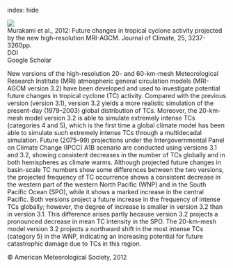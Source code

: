 index: hide

<div class="Citation">
    <div class="Citation-thumb CitationThumb-linked"  data-href="https://doi.org/10.1175/jcli-d-11-00415.1">
      <img src="https://static.claimspace.cloud/climate-study-static/refs/thumbs/14/Murakami_et_al_2012-thumb.png" />
    </div>

  <div class="Citation-body">
    <div class="Citation-text">Murakami et al., 2012: Future changes in tropical cyclone activity projected by the new high-resolution MRI-AGCM. <span class="Article-journal">Journal of Climate, </span><span class="Article-volume">25, </span>3237-3260pp.</div>
    <div class="Citation-links">
      <div class="CitationLink" data-href="https://doi.org/10.1175/jcli-d-11-00415.1">
        <div class="CitationLink-icon CitationLink-Doi"></div>
        <div class="CitationLink-text">DOI</div>
      </div>
      <div class="CitationLink" data-href="https://scholar.google.com/scholar?q=10.1175/jcli-d-11-00415.1">
        <div class="CitationLink-icon CitationLink-Scholar"></div>
        <div class="CitationLink-text">Google Scholar</div>
      </div>
    </div>
  </div>
</div>

New versions of the high-resolution 20- and 60-km-mesh Meteorological Research Institute (MRI) atmospheric general circulation models (MRI-AGCM version 3.2) have been developed and used to investigate potential future changes in tropical cyclone (TC) activity. Compared with the previous version (version 3.1), version 3.2 yields a more realistic simulation of the present-day (1979–2003) global distribution of TCs. Moreover, the 20-km-mesh model version 3.2 is able to simulate extremely intense TCs (categories 4 and 5), which is the first time a global climate model has been able to simulate such extremely intense TCs through a multidecadal simulation. Future (2075–99) projections under the Intergovernmental Panel on Climate Change (IPCC) A1B scenario are conducted using versions 3.1 and 3.2, showing consistent decreases in the number of TCs globally and in both hemispheres as climate warms. Although projected future changes in basin-scale TC numbers show some differences between the two versions, the projected frequency of TC occurrence shows a consistent decrease in the western part of the western North Pacific (WNP) and in the South Pacific Ocean (SPO), while it shows a marked increase in the central Pacific. Both versions project a future increase in the frequency of intense TCs globally; however, the degree of increase is smaller in version 3.2 than in version 3.1. This difference arises partly because version 3.2 projects a pronounced decrease in mean TC intensity in the SPO. The 20-km-mesh model version 3.2 projects a northward shift in the most intense TCs (category 5) in the WNP, indicating an increasing potential for future catastrophic damage due to TCs in this region.

<div class="Citation-copy">
&copy; American Meteorological Society, 2012
</div>